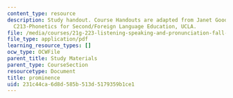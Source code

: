 ```yaml
---
content_type: resource
description: Study handout. Course Handouts are adapted from Janet Goodwin's AP&TESL
  C213-Phonetics for Second/Foreign Language Education, UCLA.
file: /media/courses/21g-223-listening-speaking-and-pronunciation-fall-2004/231c44ca6d8d585b513d5179359b1ce1_MIT21G_223F04_prominence.pdf
file_type: application/pdf
learning_resource_types: []
ocw_type: OCWFile
parent_title: Study Materials
parent_type: CourseSection
resourcetype: Document
title: prominence
uid: 231c44ca-6d8d-585b-513d-5179359b1ce1
---
```

